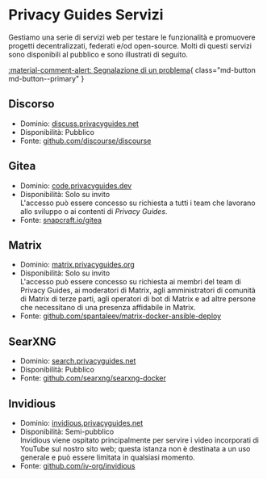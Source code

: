 # Privacy Guides Servizi

Gestiamo una serie di servizi web per testare le funzionalità e promuovere progetti decentralizzati, federati e/od open-source. Molti di questi servizi sono disponibili al pubblico e sono illustrati di seguito.

[:material-comment-alert: Segnalazione di un problema](https://discuss.privacyguides.net/c/services/2){ class="md-button md-button--primary" }

## Discorso

- Dominio: [discuss.privacyguides.net](https://discuss.privacyguides.net)
- Disponibilità: Pubblico
- Fonte: [github.com/discourse/discourse](https://github.com/discourse/discourse)

## Gitea

- Dominio: [code.privacyguides.dev](https://code.privacyguides.dev)
- Disponibilità: Solo su invito  
  L'accesso può essere concesso su richiesta a tutti i team che lavorano allo sviluppo o ai contenti di *Privacy Guides*.
- Fonte: [snapcraft.io/gitea](https://snapcraft.io/gitea)

## Matrix

- Dominio: [matrix.privacyguides.org](https://matrix.privacyguides.org)
- Disponibilità: Solo su invito  
  L'accesso può essere concesso su richiesta ai membri del team di Privacy Guides, ai moderatori di Matrix, agli amministratori di comunità di Matrix di terze parti, agli operatori di bot di Matrix e ad altre persone che necessitano di una presenza affidabile in Matrix.
- Fonte: [github.com/spantaleev/matrix-docker-ansible-deploy](https://github.com/spantaleev/matrix-docker-ansible-deploy)

## SearXNG

- Dominio: [search.privacyguides.net](https://search.privacyguides.net)
- Disponibilità: Pubblico
- Fonte: [github.com/searxng/searxng-docker](https://github.com/searxng/searxng-docker)

## Invidious

- Dominio: [invidious.privacyguides.net](https://invidious.privacyguides.net)
- Disponibilità: Semi-pubblico  
  Invidious viene ospitato principalmente per servire i video incorporati di YouTube sul nostro sito web; questa istanza non è destinata a un uso generale e può essere limitata in qualsiasi momento.
- Fonte: [github.com/iv-org/invidious](https://github.com/iv-org/invidious)
